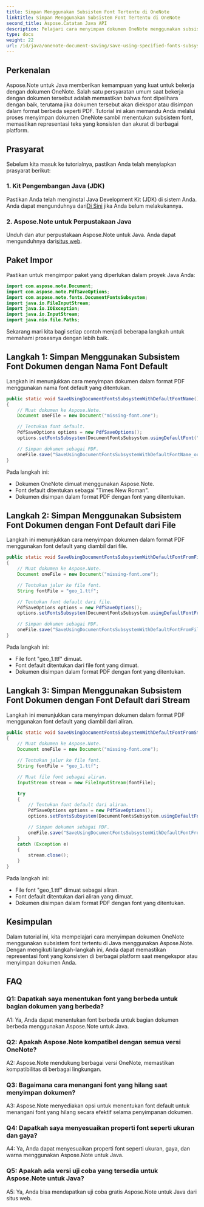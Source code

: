 ```yaml
---
title: Simpan Menggunakan Subsistem Font Tertentu di OneNote
linktitle: Simpan Menggunakan Subsistem Font Tertentu di OneNote
second_title: Aspose.Catatan Java API
description: Pelajari cara menyimpan dokumen OneNote menggunakan subsistem font tertentu di Java dengan Aspose.Note. Pastikan representasi font yang konsisten di seluruh platform dengan mudah.
type: docs
weight: 22
url: /id/java/onenote-document-saving/save-using-specified-fonts-subsystem/
---
```

## Perkenalan

Aspose.Note untuk Java memberikan kemampuan yang kuat untuk bekerja dengan dokumen OneNote. Salah satu persyaratan umum saat bekerja dengan dokumen tersebut adalah memastikan bahwa font dipelihara dengan baik, terutama jika dokumen tersebut akan diekspor atau disimpan dalam format berbeda seperti PDF. Tutorial ini akan memandu Anda melalui proses menyimpan dokumen OneNote sambil menentukan subsistem font, memastikan representasi teks yang konsisten dan akurat di berbagai platform.

## Prasyarat

Sebelum kita masuk ke tutorialnya, pastikan Anda telah menyiapkan prasyarat berikut:

### 1. Kit Pengembangan Java (JDK)

 Pastikan Anda telah menginstal Java Development Kit (JDK) di sistem Anda. Anda dapat mengunduhnya dari[Di Sini](https://www.oracle.com/java/technologies/javase-jdk15-downloads.html) jika Anda belum melakukannya.

### 2. Aspose.Note untuk Perpustakaan Java

 Unduh dan atur perpustakaan Aspose.Note untuk Java. Anda dapat mengunduhnya dari[situs web](https://releases.aspose.com/note/java/).

## Paket Impor

Pastikan untuk mengimpor paket yang diperlukan dalam proyek Java Anda:

```java
import com.aspose.note.Document;
import com.aspose.note.PdfSaveOptions;
import com.aspose.note.fonts.DocumentFontsSubsystem;
import java.io.FileInputStream;
import java.io.IOException;
import java.io.InputStream;
import java.nio.file.Paths;
```

Sekarang mari kita bagi setiap contoh menjadi beberapa langkah untuk memahami prosesnya dengan lebih baik.

## Langkah 1: Simpan Menggunakan Subsistem Font Dokumen dengan Nama Font Default

Langkah ini menunjukkan cara menyimpan dokumen dalam format PDF menggunakan nama font default yang ditentukan.

```java
public static void SaveUsingDocumentFontsSubsystemWithDefaultFontName() throws IOException
{
    // Muat dokumen ke Aspose.Note.
    Document oneFile = new Document("missing-font.one");

    // Tentukan font default.
    PdfSaveOptions options = new PdfSaveOptions();
    options.setFontsSubsystem(DocumentFontsSubsystem.usingDefaultFont("Times New Roman"));

    // Simpan dokumen sebagai PDF.
    oneFile.save("SaveUsingDocumentFontsSubsystemWithDefaultFontName_out.pdf", options);
}
```

Pada langkah ini:
- Dokumen OneNote dimuat menggunakan Aspose.Note.
- Font default ditentukan sebagai "Times New Roman".
- Dokumen disimpan dalam format PDF dengan font yang ditentukan.

## Langkah 2: Simpan Menggunakan Subsistem Font Dokumen dengan Font Default dari File

Langkah ini menunjukkan cara menyimpan dokumen dalam format PDF menggunakan font default yang diambil dari file.

```java
public static void SaveUsingDocumentFontsSubsystemWithDefaultFontFromFile() throws IOException
{
    // Muat dokumen ke Aspose.Note.
    Document oneFile = new Document("missing-font.one");

    // Tentukan jalur ke file font.
    String fontFile = "geo_1.ttf";

    // Tentukan font default dari file.
    PdfSaveOptions options = new PdfSaveOptions();
    options.setFontsSubsystem(DocumentFontsSubsystem.usingDefaultFontFromFile(fontFile));

    // Simpan dokumen sebagai PDF.
    oneFile.save("SaveUsingDocumentFontsSubsystemWithDefaultFontFromFile_out.pdf", options);
}
```

Pada langkah ini:
- File font "geo_1.ttf" dimuat.
- Font default ditentukan dari file font yang dimuat.
- Dokumen disimpan dalam format PDF dengan font yang ditentukan.

## Langkah 3: Simpan Menggunakan Subsistem Font Dokumen dengan Font Default dari Stream

Langkah ini menunjukkan cara menyimpan dokumen dalam format PDF menggunakan font default yang diambil dari aliran.

```java
public static void SaveUsingDocumentFontsSubsystemWithDefaultFontFromStream() throws IOException
{
    // Muat dokumen ke Aspose.Note.
    Document oneFile = new Document("missing-font.one");

    // Tentukan jalur ke file font.
    String fontFile = "geo_1.ttf";

    // Muat file font sebagai aliran.
    InputStream stream = new FileInputStream(fontFile);

    try
    {
        // Tentukan font default dari aliran.
        PdfSaveOptions options = new PdfSaveOptions();
        options.setFontsSubsystem(DocumentFontsSubsystem.usingDefaultFontFromStream(stream));

        // Simpan dokumen sebagai PDF.
        oneFile.save("SaveUsingDocumentFontsSubsystemWithDefaultFontFromStream_out.pdf", options);
    }
    catch (Exception e)
    {
        stream.close();
    }
}
```

Pada langkah ini:
- File font "geo_1.ttf" dimuat sebagai aliran.
- Font default ditentukan dari aliran yang dimuat.
- Dokumen disimpan dalam format PDF dengan font yang ditentukan.

## Kesimpulan

Dalam tutorial ini, kita mempelajari cara menyimpan dokumen OneNote menggunakan subsistem font tertentu di Java menggunakan Aspose.Note. Dengan mengikuti langkah-langkah ini, Anda dapat memastikan representasi font yang konsisten di berbagai platform saat mengekspor atau menyimpan dokumen Anda.

## FAQ

### Q1: Dapatkah saya menentukan font yang berbeda untuk bagian dokumen yang berbeda?

A1: Ya, Anda dapat menentukan font berbeda untuk bagian dokumen berbeda menggunakan Aspose.Note untuk Java.

### Q2: Apakah Aspose.Note kompatibel dengan semua versi OneNote?

A2: Aspose.Note mendukung berbagai versi OneNote, memastikan kompatibilitas di berbagai lingkungan.

### Q3: Bagaimana cara menangani font yang hilang saat menyimpan dokumen?

A3: Aspose.Note menyediakan opsi untuk menentukan font default untuk menangani font yang hilang secara efektif selama penyimpanan dokumen.

### Q4: Dapatkah saya menyesuaikan properti font seperti ukuran dan gaya?

A4: Ya, Anda dapat menyesuaikan properti font seperti ukuran, gaya, dan warna menggunakan Aspose.Note untuk Java.

### Q5: Apakah ada versi uji coba yang tersedia untuk Aspose.Note untuk Java?

A5: Ya, Anda bisa mendapatkan uji coba gratis Aspose.Note untuk Java dari situs web.